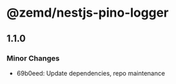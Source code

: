 # @zemd/nestjs-pino-logger

## 1.1.0

### Minor Changes

- 69b0eed: Update dependencies, repo maintenance
